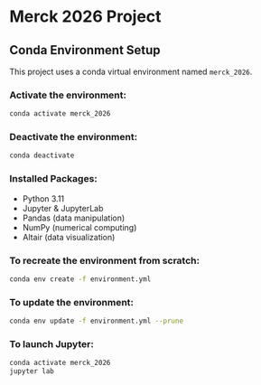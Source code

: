 # Merck 2026 Project

## Conda Environment Setup

This project uses a conda virtual environment named `merck_2026`.

### Activate the environment:
```bash
conda activate merck_2026
```

### Deactivate the environment:
```bash
conda deactivate
```

### Installed Packages:
- Python 3.11
- Jupyter & JupyterLab
- Pandas (data manipulation)
- NumPy (numerical computing)
- Altair (data visualization)

### To recreate the environment from scratch:
```bash
conda env create -f environment.yml
```

### To update the environment:
```bash
conda env update -f environment.yml --prune
```

### To launch Jupyter:
```bash
conda activate merck_2026
jupyter lab
```

